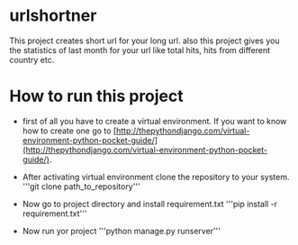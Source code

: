 # urlshortner
This project creates short url for your long url. also this project gives you the statistics of
last month for your url like total hits, hits from different country etc.

# How to run this project
* first of all you have to create a virtual environment. If you want to know how to create 
  one go to [http://thepythondjango.com/virtual-environment-python-pocket-guide/](http://thepythondjango.com/virtual-environment-python-pocket-guide/).
  
* After activating virtual environment clone the repository to your system.
  '''git clone path_to_repository'''
  
* Now go to project directory and install requirement.txt
  '''pip install -r requirement.txt'''
  
* Now run yor project
  '''python manage.py runserver'''

